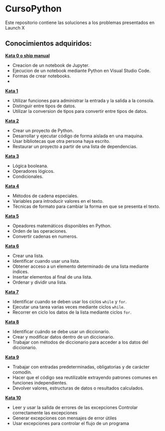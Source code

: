 # CursoPython
Este repositorio contiene las soluciones a los problemas presentados en Launch X 

## Conocimientos adquiridos:
[**Kata 0 o ship manual**](https://github.com/iRetr0o/CursoPython/blob/master/ship-manual.ipynb)
- Creacion de un notebook de Jupyter.
- Ejecucion de un notebook mediante Python en Visual Studio Code.
- Formas de crear notebooks.
- 
[**Kata 1**](https://github.com/iRetr0o/CursoPython/blob/master/Modulo1Katas.ipynb)
- Utilizar funciones para administrar la entrada y la salida a la consola.
- Distinguir entre tipos de datos.
- Utilizar la conversion de tipos para convertir entre tipos de datos.

[**Kata 2**](https://github.com/iRetr0o/CursoPython/blob/master/Modulo2Katas.pdf)
- Crear un proyecto de Python.
- Desarrollar y ejecutar código de forma aislada en una maquina.
- Usar bibliotecas que otra persona haya escrito.
- Restaurar un proyecto a partir de una lista de dependencias.

[**Kata 3**](https://github.com/iRetr0o/CursoPython/blob/master/M%C3%B3dulo3Katas.ipynb)
- Lógica booleana.
- Operadores lógicos.
- Condicionales.

[**Kata 4**](https://github.com/iRetr0o/CursoPython/blob/master/M%C3%B3dulo4Katas.ipynb)
- Métodos de cadena especiales.
- Variables para introducir valores en el texto.
- Técnicas de formato para cambiar la forma en que se presenta el texto.

[**Kata 5**](https://github.com/iRetr0o/CursoPython/blob/master/M%C3%B3dulo5Katas.ipynb)
- Opeadores matemáticos disponibles en Python.
- Orden de las operaciones.
- Convertir cadenas en numeros.

[**Kata 6**](https://github.com/iRetr0o/CursoPython/blob/master/M%C3%B3dulo6Katas.ipynb)
- Crear una lista.
- Identificar cuando usar una lista.
- Obtener acceso a un elemento determinado de una lista mediante índices.
- Insertar elementos al final de una lista.
- Ordenar y dividir una lista.

[**Kata 7**](https://github.com/iRetr0o/CursoPython/blob/master/M%C3%B3dulo7Katas.ipynb)
- Identificar cuando se deben usar los ciclos `while` y `for`.
- Ejecutar una tarea varias veces mediante ciclos `while`.
- Recorrer en ciclo los datos de la lista mediante ciclos `for`.

[**Kata 8**](https://github.com/iRetr0o/CursoPython/blob/master/M%C3%B3dulo8Katas.ipynb)
- Identificar cuándo se debe usar un diccionario.
- Crear y modificar datos dentro de un diccionario.
- Trabajar con métodos de diccionario para acceder a los datos del diccionario.

[**Kata 9**](https://github.com/iRetr0o/CursoPython/blob/master/M%C3%B3dulo9Katas.ipynb)
- Trabajar con entradas predeterminadas, obligatorias y de carácter comodín.
- Hacer que el código sea reutilizable extrayendo patrones comunes en funciones independientes.
- Devolver valores, estructuras de datos o resultados calculados.

[**Kata 10**](https://github.com/iRetr0o/CursoPython/blob/master/M%C3%B3dulo%2010%20-%20Manejo%20de%20errores.md)
- Leer y usar la salida de errores de las excepciones Controlar correctamente las excepciones
- Generar excepciones con mensajes de error útiles
- Usar excepciones para controlar el flujo de un programa
